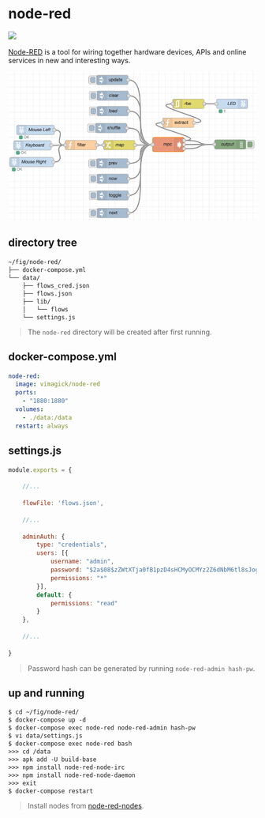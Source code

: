 node-red
========

![](https://badge.imagelayers.io/vimagick/node-red:latest.svg)

[Node-RED][1] is a tool for wiring together hardware devices, APIs and online
services in new and interesting ways.

![](screenshot.png)

## directory tree

```
~/fig/node-red/
├── docker-compose.yml
└── data/
    ├── flows_cred.json
    ├── flows.json
    ├── lib/
    │   └── flows
    └── settings.js
```

> The `node-red` directory will be created after first running.

## docker-compose.yml

```yaml
node-red:
  image: vimagick/node-red
  ports:
    - "1880:1880"
  volumes:
    - ./data:/data
  restart: always
```

## settings.js

```javascript
module.exports = {

    //...

    flowFile: 'flows.json',

    //...

    adminAuth: {
        type: "credentials",
        users: [{
            username: "admin",
            password: "$2a$08$zZWtXTja0fB1pzD4sHCMyOCMYz2Z6dNbM6tl8sJogENOMcxWV9DN.",
            permissions: "*"
        }],
        default: {
            permissions: "read"
        }
    },

    //...

}
```

> Password hash can be generated by running `node-red-admin hash-pw`.

## up and running

```
$ cd ~/fig/node-red/
$ docker-compose up -d
$ docker-compose exec node-red node-red-admin hash-pw
$ vi data/settings.js
$ docker-compose exec node-red bash
>>> cd /data
>>> apk add -U build-base
>>> npm install node-red-node-irc
>>> npm install node-red-node-daemon
>>> exit
$ docker-compose restart
```

> Install nodes from [node-red-nodes](https://github.com/node-red/node-red-nodes).

[1]: http://nodered.org/
